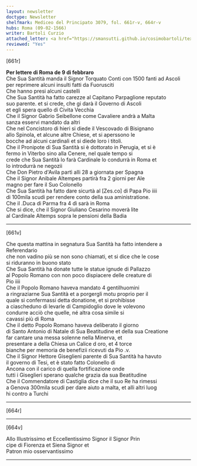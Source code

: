 ```yaml
---
layout: newsletter
doctype: Newsletter
shelfmark: Mediceo del Principato 3079, fol. 661r-v, 664r-v
hubs: Roma (09-02-1566)
writer: Bartoli Curzio
attached_letter: <a href="https://smansutti.github.io/cosimobartoli/texts/2978_010,2978_011,2978_012/">2978_010,2978_011,2978_012</a>
reviewed: "Yes"
---
```


[661r]  
  
  
<strong>Per lettere di Roma de 9 di febbraro</strong>  
Che Sua Santità manda il Signor Torquato Conti con 1500 fanti ad Ascoli  
per reprimere alcuni insulti fatti da Fuorusciti  
Che hanno presi alcuni castelli  
Che Sua Santità ha fatto carezze al Capitano Parpaglione reputato  
suo parente. et si crede, che gi darà il Governo di Ascoli  
et egli spera quello di Civita Vecchia  
Che il Signor Gabrio Seibellone come Cavaliere andrà a Malta  
sanza esservi mandato da altri  
Che nel Concistoro di hieri si diede il Vescovado di Bisignano  
allo Spinola, et alcune altre Chiese, et si aperssono le  
bocche ad alcuni cardinali et si diede loro i titoli.  
Che il Pronipote di Sua Santità si è dottorato in Perugia, et si è  
fermo in Viterbo sino alla Cenere, nel quale tempo si  
crede che Sua Santità lo farà Cardinale lo condurrà in Roma et  
lo introdurrà ne negozii  
Che Don Pietro d'Avila partì alli 28 a giornata per Spagna  
Che il Signor Anibale Altempes partirà fra 2 giorni per Ale  
magno per fare il Suo Colonello  
Che Sua Santità ha fatto dare sicurtà al [Zes.co] di Papa Pio iiii  
di 100mila scudi per rendere conto della sua aministratione.  
Che il .Duca di Parma fra 4 dì sarà in Roma  
Che si dice, che il Signor Giuliano Cesarino moverà lite  
al Cardinale Altemps sopra le pensioni della Badia  
  
---  

[661v]  
  
  
Che questa mattina in segnatura Sua Santità ha fatto intendere a Referendario  
che non vadino più se non sono chiamati, et si dice che le cose  
si riduranno in buono stato  
Che Sua Santità ha donate tutte le statue ignude di Pallazzo  
al Popolo Romano con non poco dispiacere delle creature di  
Pio iiii  
Che il Popolo Romano haveva mandato 4 gentilhuomini  
a ringraziarne Sua Santità et a porgergli motu proprio per il  
quale si confermassi detta donatione, et si prohibisse  
a ciascheduno di levarle di Campidoglio dove le volevono  
condurre acciò che quelle, né altra cosa simile si  
cavassi più di Roma  
Che il detto Popolo Romano haveva deliberato il giorno  
di Santo Antonio di Natale di Sua Beatitudine et della sua Creatione  
far cantare una messa solenne nella Minerva, et  
presentare a della Chiesa un Calice d oro, et 4 torce  
bianche per memoria de benefizii ricevuti da Pio .v.  
Che il Signor Hettore Giseglieni parente di Sua Santità ha havuto  
il governo di Tesi, et è stato fatto Colonello di  
Ancona con il carico di quella fortificazione onde  
tutti i Giseglieri sperano qualche grazia da sua Beatitudine  
Che il Commendatore di Castiglia dice che il suo Re ha rimessi  
a Genova 300mila scudi per dare aiuto a malta, et alli altri luog  
hi contro a Turchi  
  
---  

[664r]  
  
  
  
---  

[664v]  
  
  
Allo Illustrissimo et Eccellentissimo Signor il Signor Prin  
cipe di Fiorenza et Siena Signor et  
Patron mio osservantissimo  
  
---  

